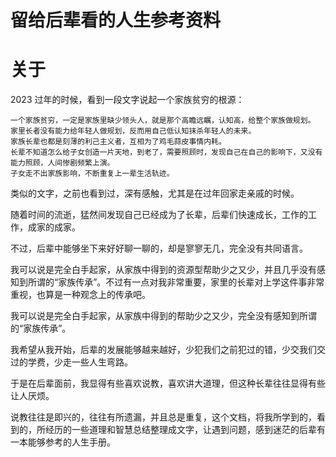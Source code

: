 # 留给后辈看的人生参考资料

# 关于
2023 过年的时候，看到一段文字说起一个家族贫穷的根源：
```
一个家族贫穷，一定是家族里缺少领头人，就是那个高瞻远瞩，认知高，给整个家族做规划。
家里长者没有能力给年轻人做规划，反而用自己低认知抹杀年轻人的未来。
家族长辈也都是刻薄的利己主义者，互相为了鸡毛蒜皮事情内耗。
长辈不知道怎么给子女创造一片天地，到老了，需要照顾时，发现自己在自己的影响下，又没有能力照顾，人间惨剧频繁上演。
子女走不出家族影响，不断重复上一辈生活轨迹。
```
类似的文字，之前也看到过，深有感触，尤其是在过年回家走亲戚的时候。

随着时间的流逝，猛然间发现自己已经成为了长辈，后辈们快速成长，工作的工作，成家的成家。

不过，后辈中能够坐下来好好聊一聊的，却是寥寥无几，完全没有共同语言。

我可以说是完全白手起家，从家族中得到的资源型帮助少之又少，并且几乎没有感知到所谓的“家族传承”。不过有一点对我非常重要，家里的长辈对上学这件事非常重视，也算是一种观念上的传承吧。

我可以说是完全白手起家，从家族中得到的帮助少之又少，完全没有感知到所谓的“家族传承”。

我希望从我开始，后辈的发展能够越来越好，少犯我们之前犯过的错，少交我们交过的学费，少走一些人生弯路。

于是在后辈面前，我显得有些喜欢说教，喜欢讲大道理，但这种长辈往往显得有些让人厌烦。

说教往往是即兴的，往往有所遗漏，并且总是重复，这个文档，将我所学到的，看到的，所经历的一些道理和智慧总结整理成文字，让遇到问题，感到迷茫的后辈有一本能够参考的人生手册。

 

